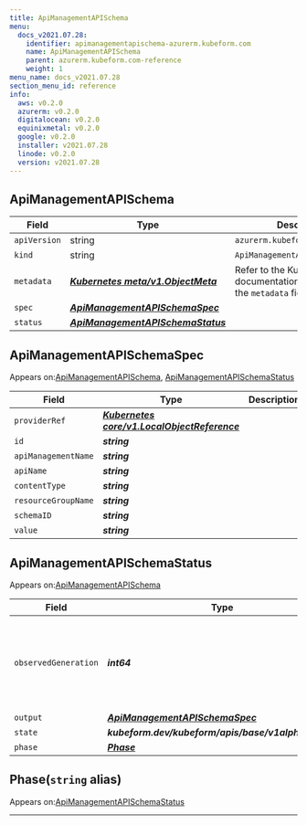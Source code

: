 ```yaml
---
title: ApiManagementAPISchema
menu:
  docs_v2021.07.28:
    identifier: apimanagementapischema-azurerm.kubeform.com
    name: ApiManagementAPISchema
    parent: azurerm.kubeform.com-reference
    weight: 1
menu_name: docs_v2021.07.28
section_menu_id: reference
info:
  aws: v0.2.0
  azurerm: v0.2.0
  digitalocean: v0.2.0
  equinixmetal: v0.2.0
  google: v0.2.0
  installer: v2021.07.28
  linode: v0.2.0
  version: v2021.07.28
---
```


## ApiManagementAPISchema
| Field | Type | Description |
| ------ | ----- | ----------- |
| `apiVersion` | string | `azurerm.kubeform.com/v1alpha1` |
|    `kind` | string | `ApiManagementAPISchema` |
| `metadata` | ***[Kubernetes meta/v1.ObjectMeta](https://v1-18.docs.kubernetes.io/docs/reference/generated/kubernetes-api/v1.18/#objectmeta-v1-meta)***|Refer to the Kubernetes API documentation for the fields of the `metadata` field.|
| `spec` | ***[ApiManagementAPISchemaSpec](#apimanagementapischemaspec)***||
| `status` | ***[ApiManagementAPISchemaStatus](#apimanagementapischemastatus)***||
## ApiManagementAPISchemaSpec

Appears on:[ApiManagementAPISchema](#apimanagementapischema), [ApiManagementAPISchemaStatus](#apimanagementapischemastatus)

| Field | Type | Description |
| ------ | ----- | ----------- |
| `providerRef` | ***[Kubernetes core/v1.LocalObjectReference](https://v1-18.docs.kubernetes.io/docs/reference/generated/kubernetes-api/v1.18/#localobjectreference-v1-core)***||
| `id` | ***string***||
| `apiManagementName` | ***string***||
| `apiName` | ***string***||
| `contentType` | ***string***||
| `resourceGroupName` | ***string***||
| `schemaID` | ***string***||
| `value` | ***string***||
## ApiManagementAPISchemaStatus

Appears on:[ApiManagementAPISchema](#apimanagementapischema)

| Field | Type | Description |
| ------ | ----- | ----------- |
| `observedGeneration` | ***int64***| ***(Optional)*** Resource generation, which is updated on mutation by the API Server.|
| `output` | ***[ApiManagementAPISchemaSpec](#apimanagementapischemaspec)***| ***(Optional)*** |
| `state` | ***kubeform.dev/kubeform/apis/base/v1alpha1.State***| ***(Optional)*** |
| `phase` | ***[Phase](#phase)***| ***(Optional)*** |
## Phase(`string` alias)

Appears on:[ApiManagementAPISchemaStatus](#apimanagementapischemastatus)

---
